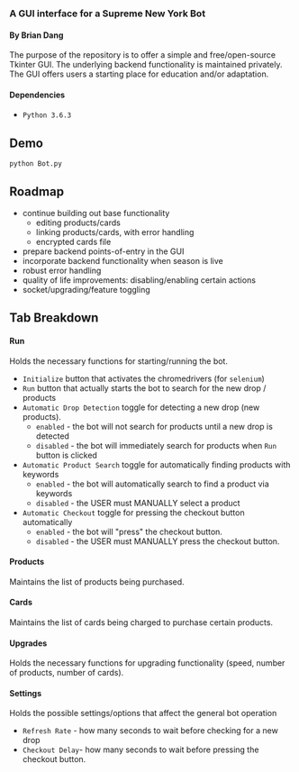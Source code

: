 ### A GUI interface for a Supreme New York Bot
#### By Brian Dang

The purpose of the repository is to offer a simple and free/open-source Tkinter GUI. The underlying backend functionality is maintained privately. The GUI offers users a starting place for education and/or adaptation.

#### Dependencies
* `Python 3.6.3`

## Demo
`python Bot.py`

## Roadmap
* continue building out base functionality
    * editing products/cards
    * linking products/cards, with error handling
    * encrypted cards file
* prepare backend points-of-entry in the GUI
* incorporate backend functionality when season is live
* robust error handling
* quality of life improvements: disabling/enabling certain actions
* socket/upgrading/feature toggling

## Tab Breakdown
#### Run
Holds the necessary functions for starting/running the bot.
* `Initialize` button that activates the chromedrivers (for `selenium`)
* `Run` button that actually starts the bot to search for the new drop / products
* `Automatic Drop Detection` toggle for detecting a new drop (new products).
    * `enabled` - the bot will not search for products until a new drop is detected
    * `disabled` - the bot will immediately search for products when `Run` button is clicked
* `Automatic Product Search` toggle for automatically finding products with keywords
    * `enabled` - the bot will automatically search to find a product via keywords
    * `disabled` - the USER must MANUALLY select a product
* `Automatic Checkout` toggle for pressing the checkout button automatically
    * `enabled` - the bot will "press" the checkout button.
    * `disabled` - the USER must MANUALLY press the checkout button.

#### Products
Maintains the list of products being purchased.

#### Cards
Maintains the list of cards being charged to purchase certain products.

#### Upgrades
Holds the necessary functions for upgrading functionality (speed, number of products, number of cards).

#### Settings
Holds the possible settings/options that affect the general bot operation
* `Refresh Rate` - how many seconds to wait before checking for a new drop
* `Checkout Delay`- how many seconds to wait before pressing the checkout button.
